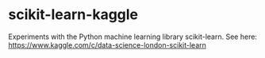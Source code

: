 scikit-learn-kaggle
===================

Experiments with the Python machine learning library scikit-learn. See here: https://www.kaggle.com/c/data-science-london-scikit-learn 
